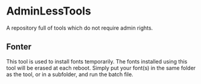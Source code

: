 # AdminLessTools
A repository full of tools which do not require admin rights.

## Fonter
This tool is used to install fonts temporarily. The fonts installed using this tool will be erased at each reboot. Simply put your font(s) in the same folder as the tool, or in a subfolder, and run the batch file.
